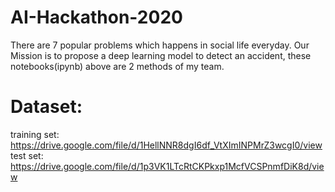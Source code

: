 # AI-Hackathon-2020
There are 7 popular problems which happens in social life everyday. Our Mission is to propose a deep learning model to detect an accident, these notebooks(ipynb) above are 2 methods of my team.

# Dataset:
training set:
https://drive.google.com/file/d/1HellNNR8dgI6df_VtXImINPMrZ3wcgI0/view
test set:
https://drive.google.com/file/d/1p3VK1LTcRtCKPkxp1McfVCSPnmfDiK8d/view

